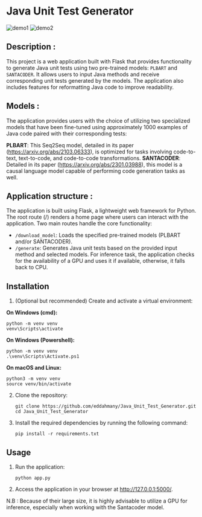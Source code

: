 # Java Unit Test Generator
![demo1](https://github.com/eddahmany/Java_Unit_Test_Generator/assets/138607985/ce6c9c37-64f1-4c25-bc7a-99289b98363b)
![demo2](https://github.com/eddahmany/Java_Unit_Test_Generator/assets/138607985/e6821319-7e62-4223-be2c-e1087fc62e6d)

## Description :
This project is a web application built with Flask that provides functionality to generate Java unit tests using two pre-trained models: `PLBART` and `SANTACODER`. It allows users to input Java methods and receive corresponding unit tests generated by the models. The application also includes features for reformatting Java code to improve readability.

## Models :
The application provides users with the choice of utilizing two specialized models that have been fine-tuned using approximately 1000 examples of Java code paired with their corresponding tests:

**PLBART**: This Seq2Seq model, detailed in its paper (https://arxiv.org/abs/2103.06333), is optimized for tasks involving code-to-text, text-to-code, and code-to-code transformations.
**SANTACODER**: Detailed in its paper (https://arxiv.org/abs/2301.03988), this model is a causal language model capable of performing code generation tasks as well.

## Application structure :
The application is built using Flask, a lightweight web framework for Python.
The root route (/) renders a home page where users can interact with the application.
Two main routes handle the core functionality:
- `/download_model`: Loads the specified pre-trained models (PLBART and/or SANTACODER).
- `/generate`: Generates Java unit tests based on the provided input method and selected models.
For inference task, the application checks for the availability of a GPU and uses it if available, otherwise, it falls back to CPU.

## Installation

1. (Optional but recommended) Create and activate a virtual environment:
   
**On Windows (cmd):**
   ```
   python -m venv venv
   venv\Scripts\activate
   ```
**On Windows (Powershell):**
   ```
   python -m venv venv
   .\venv\Scripts\Activate.ps1
   ```
**On macOS and Linux:**
   ```
   python3 -m venv venv
   source venv/bin/activate
   ```

2. Clone the repository:
   ```
   git clone https://github.com/eddahmany/Java_Unit_Test_Generator.git
   cd Java_Unit_Test_Generator
   ```

3. Install the required dependencies by running the following command:
   ```
   pip install -r requirements.txt
   ```
## Usage

1. Run the application:
   ```
   python app.py
   ```

2. Access the application in your browser at http://127.0.0.1:5000/.

N.B : Because of their large size, it is highly advisable to utilize a GPU for inference, especially when working with the Santacoder model.
